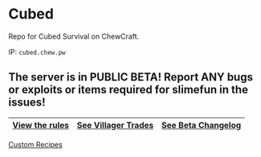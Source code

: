 # Cubed

Repo for Cubed Survival on ChewCraft.

IP: `cubed.chew.pw`

## The server is in PUBLIC BETA! Report ANY bugs or exploits or items required for slimefun in the issues!

[View the rules](https://github.com/ChewCraft/Cubed/blob/master/rules.md) | [See Villager Trades](https://github.com/ChewCraft/Cubed/blob/master/VillagerTrades.md) | [See Beta Changelog](https://github.com/ChewCraft/Cubed/blob/master/CHANGELOG.md)
---|----|---
[Custom Recipes](https://github.com/ChewCraft/Cubed/blob/master/CustomRecipes.md)
